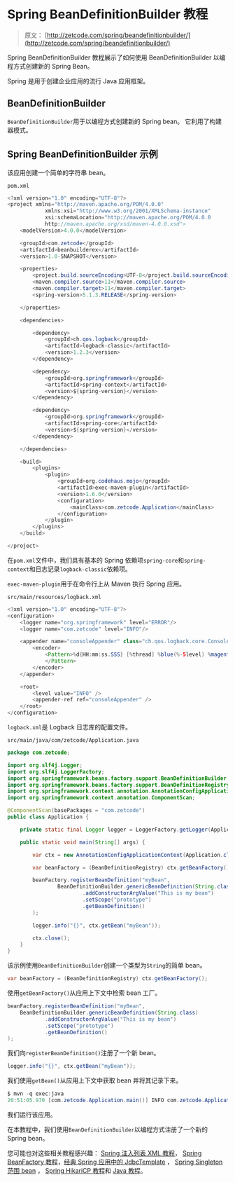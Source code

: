 # Spring BeanDefinitionBuilder 教程

> 原文： [http://zetcode.com/spring/beandefinitionbuilder/](http://zetcode.com/spring/beandefinitionbuilder/)

Spring BeanDefinitionBuilder 教程展示了如何使用 BeanDefinitionBuilder 以编程方式创建新的 Spring Bean。

Spring 是用于创建企业应用的流行 Java 应用框架。

## BeanDefinitionBuilder

`BeanDefinitionBuilder`用于以编程方式创建新的 Spring bean。 它利用了构建器模式。

## Spring BeanDefinitionBuilder 示例

该应用创建一个简单的字符串 bean。

`pom.xml`

```java
<?xml version="1.0" encoding="UTF-8"?>
<project xmlns="http://maven.apache.org/POM/4.0.0"
            xmlns:xsi="http://www.w3.org/2001/XMLSchema-instance"
            xsi:schemaLocation="http://maven.apache.org/POM/4.0.0
            http://maven.apache.org/xsd/maven-4.0.0.xsd">
    <modelVersion>4.0.0</modelVersion>

    <groupId>com.zetcode</groupId>
    <artifactId>beanbuilderex</artifactId>
    <version>1.0-SNAPSHOT</version>

    <properties>
        <project.build.sourceEncoding>UTF-8</project.build.sourceEncoding>
        <maven.compiler.source>11</maven.compiler.source>
        <maven.compiler.target>11</maven.compiler.target>
        <spring-version>5.1.3.RELEASE</spring-version>

    </properties>

    <dependencies>

        <dependency>
            <groupId>ch.qos.logback</groupId>
            <artifactId>logback-classic</artifactId>
            <version>1.2.3</version>
        </dependency>

        <dependency>
            <groupId>org.springframework</groupId>
            <artifactId>spring-context</artifactId>
            <version>${spring-version}</version>
        </dependency>

        <dependency>
            <groupId>org.springframework</groupId>
            <artifactId>spring-core</artifactId>
            <version>${spring-version}</version>
        </dependency>

    </dependencies>

    <build>
        <plugins>
            <plugin>
                <groupId>org.codehaus.mojo</groupId>
                <artifactId>exec-maven-plugin</artifactId>
                <version>1.6.0</version>
                <configuration>
                    <mainClass>com.zetcode.Application</mainClass>
                </configuration>
            </plugin>
        </plugins>
    </build>

</project>

```

在`pom.xml`文件中，我们具有基本的 Spring 依赖项`spring-core`和`spring-context`和日志记录`logback-classic`依赖项。

`exec-maven-plugin`用于在命令行上从 Maven 执行 Spring 应用。

`src/main/resources/logback.xml`

```java
<?xml version="1.0" encoding="UTF-8"?>
<configuration>
    <logger name="org.springframework" level="ERROR"/>
    <logger name="com.zetcode" level="INFO"/>

    <appender name="consoleAppender" class="ch.qos.logback.core.ConsoleAppender">
        <encoder>
            <Pattern>%d{HH:mm:ss.SSS} [%thread] %blue(%-5level) %magenta(%logger{36}) - %msg %n
            </Pattern>
        </encoder>
    </appender>

    <root>
        <level value="INFO" />
        <appender-ref ref="consoleAppender" />
    </root>
</configuration>

```

`logback.xml`是 Logback 日志库的配置文件。

`src/main/java/com/zetcode/Application.java`

```java
package com.zetcode;

import org.slf4j.Logger;
import org.slf4j.LoggerFactory;
import org.springframework.beans.factory.support.BeanDefinitionBuilder;
import org.springframework.beans.factory.support.BeanDefinitionRegistry;
import org.springframework.context.annotation.AnnotationConfigApplicationContext;
import org.springframework.context.annotation.ComponentScan;

@ComponentScan(basePackages = "com.zetcode")
public class Application {

    private static final Logger logger = LoggerFactory.getLogger(Application.class);

    public static void main(String[] args) {

        var ctx = new AnnotationConfigApplicationContext(Application.class);

        var beanFactory = (BeanDefinitionRegistry) ctx.getBeanFactory();

        beanFactory.registerBeanDefinition("myBean",
                BeanDefinitionBuilder.genericBeanDefinition(String.class)
                        .addConstructorArgValue("This is my bean")
                        .setScope("prototype")
                        .getBeanDefinition()
        );

        logger.info("{}", ctx.getBean("myBean"));

        ctx.close();
    }
}

```

该示例使用`BeanDefinitionBuilder`创建一个类型为`String`的简单 bean。

```java
var beanFactory = (BeanDefinitionRegistry) ctx.getBeanFactory();

```

使用`getBeanFactory()`从应用上下文中检索 bean 工厂。

```java
beanFactory.registerBeanDefinition("myBean",
    BeanDefinitionBuilder.genericBeanDefinition(String.class)
            .addConstructorArgValue("This is my bean")
            .setScope("prototype")
            .getBeanDefinition()
);

```

我们向`registerBeanDefinition()`注册了一个新 bean。

```java
logger.info("{}", ctx.getBean("myBean"));

```

我们使用`getBean()`从应用上下文中获取 bean 并将其记录下来。

```java
$ mvn -q exec:java
20:51:05.970 [com.zetcode.Application.main()] INFO com.zetcode.Application - This is my bean    

```

我们运行该应用。

在本教程中，我们使用`BeanDefinitionBuilder`以编程方式注册了一个新的 Spring bean。

您可能也对这些相关教程感兴趣： [Spring 注入列表 XML 教程](/spring/injectlistxml/)， [Spring BeanFactory 教程](/spring/beanfactory/)，[经典 Spring 应用中的 JdbcTemplate](/articles/springjdbctemplate/) ， [Spring Singleton 范围 bean](/spring/singletonscope/) ， [Spring HikariCP 教程](/articles/springhikaricp/)和 [Java 教程](/lang/java/)。